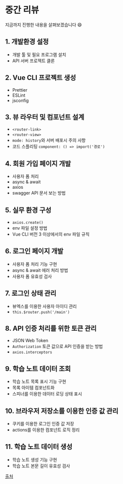 # 중간 리뷰

지금까지 진행한 내용을 살펴보겠습니다 😄

## 1. 개발환경 설정

- 개발 툴 및 필요 프로그램 설치
- API 서버 프로젝트 클론

## 2. Vue CLI 프로젝트 생성

- Prettier
- ESLint
- jsconfig

## 3. 뷰 라우터 및 컴포넌트 설계

- `<router-link>`
- `<router-view>`
- `mode: history`와 서버 배포시 주의 사항
- 코드 스플리팅 `component: () => import('경로')`

## 4. 회원 가입 페이지 개발

- 사용자 폼 처리
- async & await
- axios
- swagger API 문서 보는 방법

## 5. 실무 환경 구성

- `axios.create()`
- env 파일 설정 방법
- Vue CLI 버전 3 이상에서의 env 파일 규칙

## 6. 로그인 페이지 개발

- 사용자 폼 처리 기능 구현
- async & await 에러 처리 방법
- 사용자 폼 유효성 검사

## 7. 로그인 상태 관리

- 뷰엑스를 이용한 사용자 아이디 관리
- `this.$router.push('/main')`

## 8. API 인증 처리를 위한 토큰 관리

- JSON Web Token
- `Authorization` 토큰 값으로 API 인증을 받는 방법
- `axios.interceptors`

## 9. 학습 노트 데이터 조회

- 학습 노트 목록 표시 기능 구현
- 목록 아이템 컴포넌트화
- 스피너를 이용한 데이터 로딩 상태 표시

## 10. 브라우저 저장소를 이용한 인증 값 관리

- 쿠키를 이용한 로그인 인증 값 저장
- actions를 이용한 컴포넌트 로직 정리

## 11. 학습 노트 데이터 생성
    
- 학습 노트 생성 기능 구현
- 학습 노트 본문 길이 유효성 검사


[출처](https://github.com/joshua1988/vue-til/blob/10_api-modules/review.md)
